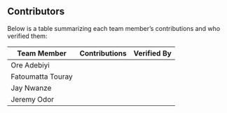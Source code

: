 ## Contributors

Below is a table summarizing each team member’s contributions and who verified them:

| **Team Member** | **Contributions**                                                                                          | **Verified By**           |
|-----------------|------------------------------------------------------------------------------------------------------------|---------------------------|
| Ore Adebiyi |                    |          |
| Fatoumatta Touray |              |          |
| Jay Nwanze |                     |          |
| Jeremy Odor |                    |          |

